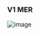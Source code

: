 ### V1 MER

![image](https://github.com/Alejandro04/PatientControl-API/assets/5976736/c7a633b8-f5b5-4dff-a249-5e51bbfa0ba4)
